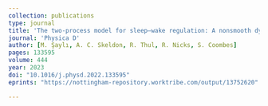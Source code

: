 ```yaml
---
collection: publications
type: journal
title: 'The two-process model for sleep–wake regulation: A nonsmooth dynamics perspective'
journal: 'Physica D'
author: [M. Şaylı, A. C. Skeldon, R. Thul, R. Nicks, S. Coombes]
pages: 133595
volume: 444
year: 2023
doi: "10.1016/j.physd.2022.133595"
eprints: "https://nottingham-repository.worktribe.com/output/13752620"

---
```

